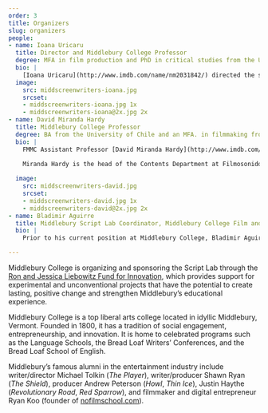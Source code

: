 ```yaml
---
order: 3
title: Organizers
slug: organizers
people:
- name: Ioana Uricaru
  title: Director and Middlebury College Professor
  degree: MFA in film production and PhD in critical studies from the University of Southern California 
  bio: |
    [Ioana Uricaru](http://www.imdb.com/name/nm2031842/) directed the short film *Stopover* (2011 Official Selection, Sundance Film Festival) and codirected the omnibus feature *Tales from the Golden Age* (2009, Official Selection at the Cannes Film Festival). Uricaru was a fellow at the Sundance Screenwriting and Directing Labs and a resident of the Cannes Cinefondation. She is currently in postproduction with the feature *Lemonade*, and in development with the feature *Paperclip* (recipient of the Sloan Sundance Commissioning Grant and of the Berlin Prize). Uricaru is also a script consultant (*Beyond the Hills*, by Cristian Mungiu, Best Screenplay Award at the Cannes Film Festival).
  image:
    src: middscreenwriters-ioana.jpg
    srcset:
    - middscreenwriters-ioana.jpg 1x
    - middscreenwriters-ioana@2x.jpg 2x
- name: David Miranda Hardy
  title: Middlebury College Professor
  degree: BA from the University of Chile and an MFA. in filmmaking from Temple University (as a Fulbright Scholar)
  bio: |
    FMMC Assistant Professor [David Miranda Hardy](http://www.imdb.com/name/nm8687193/) is a Chilean filmmaker and sound designer, with an MFA in film from Temple University in Philadelphia, where he resided for five years on a Fulbright Scholarship. David has taught sound for film, screewriting and directing in Chile, Cuba (EICTV), and the USA.

    Miranda Hardy is the head of the Contents Department at Filmosonido Chile, where he was the showrunner for *Bala Loca* (*Stray Bullet*, 2016), a 10-episode miniseries broadcast by Turner-owned Chilevision. The show was nominated for Best Series at the Platino Awards 2017 and is now distributed by Netflix.
  
  image:
    src: middscreenwriters-david.jpg
    srcset:
    - middscreenwriters-david.jpg 1x
    - middscreenwriters-david@2x.jpg 2x
- name: Bladimir Aguirre
  title: Middlebury Script Lab Coordinator, Middlebury College Film and Media Culture Department
  bio: |
    Prior to his current position at Middlebury College, Bladimir Aguirre worked for film finance consulting firm Focus Advisory LLC, where he learned how movies are financed, marketed, and used as long-term investments. Aguirre looks forward to collaborating with Middlebury Script Lab participants and serve as an information resource, helping participants gain the most from their week at the Middlebury Script Lab.

---
```


Middlebury College is organizing and sponsoring the Script Lab through the [Ron and Jessica Liebowitz Fund for Innovation](http://www.middlebury.edu/about/fund-innovation), which provides support for experimental and unconventional projects that have the potential to create lasting, positive change and strengthen Middlebury’s educational experience.

Middlebury College is a top liberal arts college located in idyllic Middlebury, Vermont. Founded in 1800, it has a tradition of social engagement, entrepreneurship, and innovation. It is home to celebrated programs such as the Language Schools, the Bread Loaf Writers’ Conferences, and the Bread Loaf School of English.

Middlebury’s famous alumni in the entertainment industry include writer/director Michael Tolkin (*The Player*), writer/producer Shawn Ryan (*The Shield*), producer Andrew Peterson (*Howl*, *Thin Ice*), Justin Haythe (*Revolutionary Road*, *Red Sparrow*), and filmmaker and digital entrepreneur Ryan Koo (founder of [nofilmschool.com](http://nofilmschool.com)).

